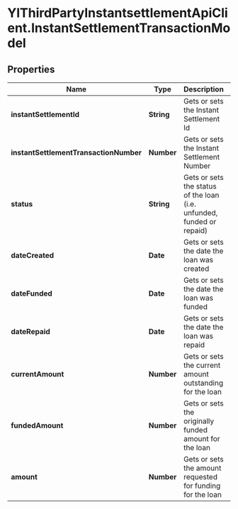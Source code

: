 # YlThirdPartyInstantsettlementApiClient.InstantSettlementTransactionModel

## Properties

Name | Type | Description | Notes
------------ | ------------- | ------------- | -------------
**instantSettlementId** | **String** | Gets or sets the Instant Settlement Id | [optional] 
**instantSettlementTransactionNumber** | **Number** | Gets or sets the Instant Settlement Number | [optional] 
**status** | **String** | Gets or sets the status of the loan (i.e. unfunded, funded or repaid) | [optional] 
**dateCreated** | **Date** | Gets or sets the date the loan was created | [optional] 
**dateFunded** | **Date** | Gets or sets the date the loan was funded | [optional] 
**dateRepaid** | **Date** | Gets or sets the date the loan was repaid | [optional] 
**currentAmount** | **Number** | Gets or sets the current amount outstanding for the loan | [optional] 
**fundedAmount** | **Number** | Gets or sets the originally funded amount for the loan | [optional] 
**amount** | **Number** | Gets or sets the amount requested for funding for the loan | [optional] 


